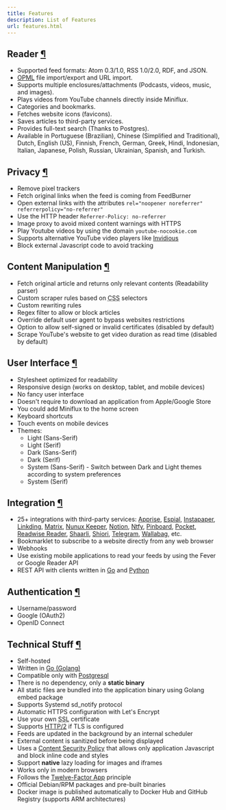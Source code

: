 ```yaml
---
title: Features
description: List of Features
url: features.html
---
```


<h2 id="reader">Reader <a class="anchor" href="#reader" title="Permalink">¶</a></h2>

- Supported feed formats: Atom 0.3/1.0, RSS 1.0/2.0, RDF, and JSON.
- [OPML](https://en.wikipedia.org/wiki/OPML) file import/export and URL import.
- Supports multiple enclosures/attachments (Podcasts, videos, music, and images).
- Plays videos from YouTube channels directly inside Miniflux.
- Categories and bookmarks.
- Fetches website icons (favicons).
- Saves articles to third-party services.
- Provides full-text search (Thanks to Postgres).
- Available in Portuguese (Brazilian), Chinese (Simplified and Traditional), Dutch, English (US), Finnish, French, German, Greek, Hindi, Indonesian, Italian, Japanese, Polish, Russian, Ukrainian, Spanish, and Turkish.

<h2 id="privacy">Privacy <a class="anchor" href="#privacy" title="Permalink">¶</a></h2>

- Remove pixel trackers
- Fetch original links when the feed is coming from FeedBurner
- Open external links with the attributes `rel="noopener noreferrer" referrerpolicy="no-referrer"`
- Use the HTTP header `Referrer-Policy: no-referrer`
- Image proxy to avoid mixed content warnings with HTTPS
- Play Youtube videos by using the domain `youtube-nocookie.com`
- Supports alternative YouTube video players like [Invidious](https://invidio.us)
- Block external Javascript code to avoid tracking

<h2 id="content-manipulation">Content Manipulation <a class="anchor" href="#content-manipulation" title="Permalink">¶</a></h2>

- Fetch original article and returns only relevant contents (Readability parser)
- Custom scraper rules based on <abbr title="Cascading Style Sheets">CSS</abbr> selectors
- Custom rewriting rules
- Regex filter to allow or block articles
- Override default user agent to bypass websites restrictions
- Option to allow self-signed or invalid certificates (disabled by default)
- Scrape YouTube's website to get video duration as read time (disabled by default)

<h2 id="ui">User Interface <a class="anchor" href="#ui" title="Permalink">¶</a></h2>

- Stylesheet optimized for readability
- Responsive design (works on desktop, tablet, and mobile devices)
- No fancy user interface
- Doesn't require to download an application from Apple/Google Store
- You could add Miniflux to the home screen
- Keyboard shortcuts
- Touch events on mobile devices
- Themes:
    - Light (Sans-Serif)
    - Light (Serif)
    - Dark (Sans-Serif)
    - Dark (Serif)
    - System (Sans-Serif) - Switch between Dark and Light themes according to system preferences
    - System (Serif)

<h2 id="integration">Integration <a class="anchor" href="#integration" title="Permalink">¶</a></h2>

- 25+ integrations with third-party services: [Apprise](https://github.com/caronc/apprise), [Espial](https://github.com/jonschoning/espial), [Instapaper](https://www.instapaper.com/), [Linkding](https://github.com/sissbruecker/linkding), [Matrix](https://matrix.org), [Nunux Keeper](https://keeper.nunux.org/), [Notion](https://www.notion.so/), [Ntfy](https://ntfy.sh/), [Pinboard](https://pinboard.in/), [Pocket](https://getpocket.com/), [Readwise Reader](https://readwise.io/read), [Shaarli](https://github.com/shaarli/Shaarli), [Shiori](https://github.com/go-shiori/shiori), [Telegram](https://telegram.org), [Wallabag](https://www.wallabag.org/), etc.
- Bookmarklet to subscribe to a website directly from any web browser
- Webhooks
- Use existing mobile applications to read your feeds by using the Fever or Google Reader API
- REST API with clients written in [Go](https://github.com/miniflux/v2/tree/main/client) and [Python](https://github.com/miniflux/python-client)

<h2 id="auth">Authentication <a class="anchor" href="#auth" title="Permalink">¶</a></h2>

- Username/password
- Google (OAuth2)
- OpenID Connect

<h2 id="tech">Technical Stuff <a class="anchor" href="#tech" title="Permalink">¶</a></h2>

- Self-hosted
- Written in [Go (Golang)](https://golang.org/)
- Compatible only with [Postgresql](https://www.postgresql.org/)
- There is no dependency, only a **static binary**
- All static files are bundled into the application binary using Golang embed package
- Supports Systemd sd_notify protocol
- Automatic HTTPS configuration with Let's Encrypt
- Use your own <abbr title="Secure Sockets Layer">SSL</abbr> certificate
- Supports [HTTP/2](https://en.wikipedia.org/wiki/HTTP/2) if TLS is configured
- Feeds are updated in the background by an internal scheduler
- External content is sanitized before being displayed
- Uses a [Content Security Policy](https://developer.mozilla.org/en-US/docs/Web/HTTP/CSP) that allows only application Javascript and block inline code and styles
- Support **native** lazy loading for images and iframes
- Works only in modern browsers
- Follows the [Twelve-Factor App](https://12factor.net/) principle
- Official Debian/RPM packages and pre-built binaries
- Docker image is published automatically to Docker Hub and GitHub Registry (supports ARM architectures)
